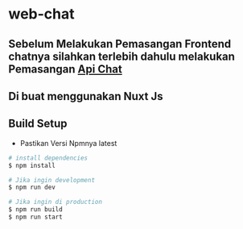 # web-chat

## Sebelum Melakukan Pemasangan Frontend chatnya silahkan terlebih dahulu melakukan Pemasangan <a href="">Api Chat</a>

## Di buat menggunakan Nuxt Js

## Build Setup

- Pastikan Versi Npmnya latest
```bash
# install dependencies
$ npm install

# Jika ingin development
$ npm run dev

# Jika ingin di production
$ npm run build
$ npm run start
```
